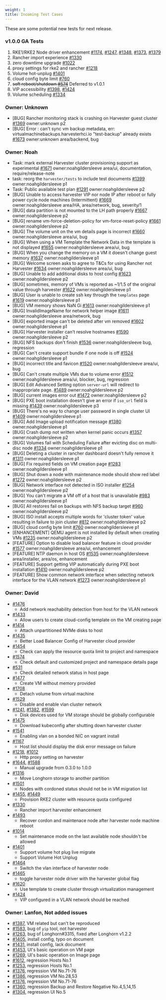 ```yaml
---
weight: 1
title: Incoming Test Cases
---
```

These are some potential new tests for next release.

### v1.0.0 GA Tests
1. RKE1/RKE2 Node driver enhancement [#1174](https://github.com/harvester/harvester/issues/1174), [#1247](https://github.com/harvester/harvester/issues/1247), [#1348](https://github.com/harvester/harvester/issues/1348), [#1373](https://github.com/harvester/harvester/issues/1373), [#1379](https://github.com/harvester/harvester/issues/1379)
1. Rancher import experience [#1330](https://github.com/harvester/harvester/issues/1330)
1. zero downtime upgrade [#1022](https://github.com/harvester/harvester/issues/1022)
1. proxy settings for rke2 and rancher [#1218](https://github.com/harvester/harvester/issues/1218)
1. Volume hot-unplug [#1401](https://github.com/harvester/harvester/issues/1401)
1. cloud config byte limit [#760](https://github.com/harvester/harvester/issues/760)
1. ~~soft reboot/shutdown [#574](https://github.com/harvester/harvester/issues/574)~~ Deferred to v1.0.1
1. VIP accessibility [#1398](https://github.com/harvester/harvester/issues/1398), [#1424](https://github.com/harvester/harvester/issues/1424)
1. Volume scheduling [#1334](https://github.com/harvester/harvester/issues/1334)

### Owner: Unknown
- [BUG] Rancher monitoring stack is crashing on Harvester guest cluster  [#1369](https://github.com/harvester/harvester/issues/1369) owner:unknown p2
- [BUG] Error : can't sync vm backup metadata, err: virtualmachinebackups.harvesterhci.io \"test-backup\" already exists [#1673](https://github.com/harvester/harvester/issues/1673) owner:unknown area/backend, bug


### Owner: Noah
- Task: mark external Harvester cluster provisioning support as experimental  [#1671](https://github.com/harvester/harvester/issues/1671) owner:noahgildersleeve area/ui, documentation, require/release-note
- task: reorg the `harvester/tests` to include test documents [#1399](https://github.com/harvester/harvester/issues/1399) owner:noahgildersleeve p1
- Task: Public available test plan [#1291](https://github.com/harvester/harvester/issues/1291) owner:noahgildersleeve p2
- [BUG] Unable to access harvester VIP nor node IP after reboot or fully power cycle node machines (Intermittent) [#1669](https://github.com/harvester/harvester/issues/1669) owner:noahgildersleeve area/HA, area/network, bug, severity/1
- [BUG] data partition is not mounted to the LH path properly [#1667](https://github.com/harvester/harvester/issues/1667) owner:noahgildersleeve p2
- [BUG] rename vm-force-deletion-policy for vm-force-reset-policy [#1661](https://github.com/harvester/harvester/issues/1661) owner:noahgildersleeve p2
- [BUG] The volume unit on the vm details page is incorrect [#1660](https://github.com/harvester/harvester/issues/1660) owner:noahgildersleeve area/ui, bug
- [BUG] When using a VM Template the Network Data in the template is not displayed [#1655](https://github.com/harvester/harvester/issues/1655) owner:noahgildersleeve area/ui, bug
- [BUG] When you change the memory on a VM it doesn't change guest memory [#1637](https://github.com/harvester/harvester/issues/1637) owner:noahgildersleeve p1
- [BUG] Welcome screen asks to agree to T&Cs for using Rancher not Harvester [#1634](https://github.com/harvester/harvester/issues/1634) owner:noahgildersleeve area/ui, bug
- [BUG] Unable to add additional disks to host config  [#1623](https://github.com/harvester/harvester/issues/1623) owner:noahgildersleeve p2
- [BUG] sometimes, memory of VMs is reported as ~1/1.5 of the original value through harvester [#1622](https://github.com/harvester/harvester/issues/1622) owner:noahgildersleeve p1
- [BUG] User is unable to create ssh key through the `templates` page [#1619](https://github.com/harvester/harvester/issues/1619) owner:noahgildersleeve p1
- [BUG] VM memory shows NaN Gi [#1613](https://github.com/harvester/harvester/issues/1613) owner:noahgildersleeve p1
- [BUG]  InvalidImageName for network helper image [#1611](https://github.com/harvester/harvester/issues/1611) owner:noahgildersleeve area/network, bug
- [BUG] exported image can't be deleted after vm removed [#1602](https://github.com/harvester/harvester/issues/1602) owner:noahgildersleeve p1
- [BUG] Harvester installer can't resolve hostnames [#1590](https://github.com/harvester/harvester/issues/1590) owner:noahgildersleeve p2
- [BUG] NFS backups don't finish [#1536](https://github.com/harvester/harvester/issues/1536) owner:noahgildersleeve bug, regression
- [BUG] Can't create support bundle if one node is off [#1524](https://github.com/harvester/harvester/issues/1524) owner:noahgildersleeve p1
- [BUG] incorrect title and favicon [#1520](https://github.com/harvester/harvester/issues/1520) owner:noahgildersleeve area/ui, bug
- [BUG] Can't create multiple VMs due to volume error [#1512](https://github.com/harvester/harvester/issues/1512) owner:noahgildersleeve area/ui, blocker, bug, regression
- [BUG] Edit Advanced Setting option `server-url` will redirect to inappropriate page. [#1489](https://github.com/harvester/harvester/issues/1489) owner:noahgildersleeve p2
- [BUG] current images error out [#1472](https://github.com/harvester/harvester/issues/1472) owner:noahgildersleeve p2
- [BUG] PXE boot installation doesn't give an error if `iso_url` field is missing [#1439](https://github.com/harvester/harvester/issues/1439) owner:noahgildersleeve p3
- [BUG] There's no way to change user password in single cluster UI [#1409](https://github.com/harvester/harvester/issues/1409) owner:noahgildersleeve p1
- [BUG] Add Image upload notification message [#1380](https://github.com/harvester/harvester/issues/1380) owner:noahgildersleeve p1
- [BUG] Crash dump not written when kernel panic occurs [#1357](https://github.com/harvester/harvester/issues/1357) owner:noahgildersleeve p2
- [BUG] Volumes fail with Scheduling Failure after evicting disc on multi-disc node [#1334](https://github.com/harvester/harvester/issues/1334) owner:noahgildersleeve p1
- [BUG] Deleting a cluster in rancher dashboard doesn't fully remove it [#1311](https://github.com/harvester/harvester/issues/1311) owner:noahgildersleeve p1
- [BUG] Fix required fields on VM creation page [#1283](https://github.com/harvester/harvester/issues/1283) owner:noahgildersleeve p1
- [BUG] Shut down a node with maintenance mode should show red label [#1272](https://github.com/harvester/harvester/issues/1272) owner:noahgildersleeve p2
- [BUG] Network interface not detected in ISO installer [#1254](https://github.com/harvester/harvester/issues/1254) owner:noahgildersleeve p2
- [BUG] You can't migrate a VM off of a host that is unavailable [#983](https://github.com/harvester/harvester/issues/983) owner:noahgildersleeve p1
- [BUG] All restores fail on backups with NFS backup target [#960](https://github.com/harvester/harvester/issues/960) owner:noahgildersleeve p2
- [BUG] ISO install accepts multiple words for 'cluster token' value resulting in failure to join cluster [#812](https://github.com/harvester/harvester/issues/812) owner:noahgildersleeve p2
- [BUG] cloud config byte limit [#760](https://github.com/harvester/harvester/issues/760) owner:noahgildersleeve p1
- [ENHANCEMENT] QEMU agent is not installed by default when creating VMs [#1235](https://github.com/harvester/harvester/issues/1235) owner:noahgildersleeve p2
- [FEATURE] Option to disable load balancer feature in cloud provider [#1577](https://github.com/harvester/harvester/issues/1577) owner:noahgildersleeve area/ui, enhancement
- [FEATURE] NTP daemon in host OS [#1535](https://github.com/harvester/harvester/issues/1535) owner:noahgildersleeve area/installer, area/os, enhancement
- [FEATURE] Support getting VIP automatically during PXE boot installation [#1410](https://github.com/harvester/harvester/issues/1410) owner:noahgildersleeve p2
- [FEATURE] Show common network interface when selecting network interface for the VLAN network [#1273](https://github.com/harvester/harvester/issues/1273) owner:noahgildersleeve p1

### Owner: David
- [#1476](https://github.com/harvester/harvester/issues/1476) 
  - Add network reachability detection from host for the VLAN network
- [#1433](https://github.com/harvester/harvester/issues/1433) 
  - Allow users to create cloud-config template on the VM creating page
- [#1414](https://github.com/harvester/harvester/issues/1414)
  - Attach unpartitioned NVMe disks to host
- [#1435](https://github.com/harvester/harvester/issues/1435)
  - Better Load Balancer Config of Harvester cloud provider
- [#1454](https://github.com/harvester/harvester/issues/1454)
  - Check can apply the resource quota limit to project and namespace 
- [#1574](https://github.com/harvester/harvester/issues/1574)
  - Check default and customized project and namespace details page 
- [#531](https://github.com/harvester/harvester/issues/531)
  - Check detailed network status in host page
- [#1477](https://github.com/harvester/harvester/issues/1477)
  - Create VM without memory provided
- [#1708](https://github.com/harvester/harvester/issues/1708)
  - Detach volume from virtual machine
- [#1529](https://github.com/harvester/harvester/issues/1529)
  - Disable and enable vlan cluster network
- [#1241](https://github.com/harvester/harvester/issues/1241), [#1382](https://github.com/harvester/harvester/issues/1382), [#1599](https://github.com/harvester/harvester/issues/1599)
  - Disk devices used for VM storage should be globally configurable
- [#1475](https://github.com/harvester/harvester/issues/1475)
  - Download kubeconfig after shutting down harvester cluster
- [#1541](https://github.com/harvester/harvester/issues/1541)
  - Enabling vlan on a bonded NIC on vagrant install
- [#1167](https://github.com/harvester/harvester/issues/1167)
  - Host list should display the disk error message on failure
- [#1218](https://github.com/harvester/harvester/issues/1218), [#1012](https://github.com/harvester/harvester/issues/1012)
  - Http proxy setting on harvester 
- [#1644](https://github.com/harvester/harvester/issues/1644), [#1588](https://github.com/harvester/harvester/issues/1588)
  - Manual upgrade from 0.3.0 to 1.0.0
- [#1316](https://github.com/harvester/harvester/issues/1316)
  - Move Longhorn storage to another partition
- [#1501](https://github.com/harvester/harvester/issues/1501)
  - Nodes with cordoned status should not be in VM migration list
- [#1455](https://github.com/harvester/harvester/issues/1455), [#1449](https://github.com/harvester/harvester/issues/1449)
  - Provision RKE2 cluster with resource quota configured
- [#1330](https://github.com/harvester/harvester/issues/1330)
  - Rancher import harvester enhancement
- [#1493](https://github.com/harvester/harvester/issues/1493)
  - Recover cordon and maintenace node after harvester node machine reboot
- [#1014](https://github.com/harvester/harvester/issues/1014)
  - Set maintenance mode on the last available node shouldn't be allowed
- [#1401](https://github.com/harvester/harvester/issues/1401)
  - Support volume hot plug live migrate
  - Support Volume Hot Unplug
- [#1464](https://github.com/harvester/harvester/issues/1464)
  - Switch the vlan interface of harvester node
- [#1465](https://github.com/harvester/harvester/issues/1465)
  - toggle harvester node driver with the harvester global flag
- [#1620](https://github.com/harvester/harvester/issues/1620)
  - Use template to create cluster through virtualization management
- [#1424](https://github.com/harvester/harvester/issues/1424)
  - VIP configured in a VLAN network should be reached 


### Owner: Lanfon, Not added issues
- [#1387](https://github.com/harvester/harvester/issues/1387), VM related but can't be reproduced
- [#1583](https://github.com/harvester/harvester/issues/1583), bug of `yip` tool, not harvester
- [#1263](https://github.com/harvester/harvester/issues/1263), bug of Longhorn#3315, fixed after Longhorn v1.2.2
- [#1405](https://github.com/harvester/harvester/issues/1405), install config, typo on document
- [#1431](https://github.com/harvester/harvester/issues/1431), install config, lack document
- [#1453](https://github.com/harvester/harvester/issues/1453), UI's basic operation on VM page
- [#1269](https://github.com/harvester/harvester/issues/1269), UI's basic operation on Image page
- [#1612](https://github.com/harvester/harvester/issues/1612), regression Hosts No.1
- [#1253](https://github.com/harvester/harvester/issues/1253), regression Hosts No.1
- [#1376](https://github.com/harvester/harvester/issues/1376), regression VM No.71-76
- [#1386](https://github.com/harvester/harvester/issues/1386), regression VM No.28,53
- [#1376](https://github.com/harvester/harvester/issues/1376), regression VM No.71-76
- [#1360](https://github.com/harvester/harvester/issues/1360), regression Backup and Restore Negative No.4,5,14,15
- [#1304](https://github.com/harvester/harvester/issues/1304), regression UI No.5